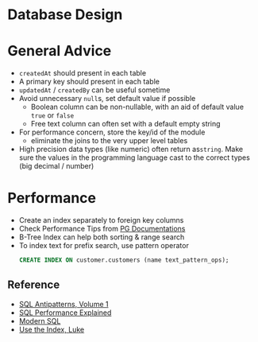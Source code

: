 # Database Design

# General Advice

- `createdAt` should present in each table
- A primary key should present in each table
- `updatedAt` / `createdBy` can be useful sometime
- Avoid unnecessary `null`s, set default value if possible
    - Boolean column can be non-nullable, with an aid of default value `true` or `false`
    - Free text column can often set with a default empty string
- For performance concern, store the key/id of the module
    - eliminate the joins to the very upper level tables
- High precision data types (like numeric) often return as`string`. Make sure the values in the programming language cast to the correct types (big decimal / number)

# Performance
- Create an index separately to foreign key columns
- Check Performance Tips from [PG Documentations](https://www.postgresql.org/docs/16/performance-tips.html "https://www.postgresql.org/docs/16/performance-tips.html")
- B-Tree Index can help both sorting & range search
- To index text for prefix search, use pattern operator
  ```sql
  CREATE INDEX ON customer.customers (name text_pattern_ops);
  ```

## Reference
- [SQL Antipatterns, Volume 1](https://pragprog.com/titles/bksap1/sql-antipatterns-volume-1 "https://pragprog.com/titles/bksap1/sql-antipatterns-volume-1")
- [SQL Performance Explained](https://sql-performance-explained.com "https://sql-performance-explained.com")
- [Modern SQL](https://modern-sql.com "https://modern-sql.com")
- [Use the Index, Luke](https://use-the-index-luke.com "https://use-the-index-luke.com")
